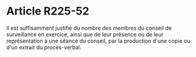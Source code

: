 # Article R225-52

Il est suffisamment justifié du nombre des membres du conseil de surveillance en exercice, ainsi que de leur présence ou de leur représentation à une séance du conseil, par la production d'une copie ou d'un extrait du procès-verbal.
